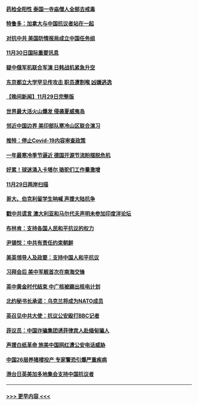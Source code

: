 #### [药检全阳性 泰国一寺庙僧人全部去戒毒](../pages/prog202/a103587172.md?t=11302101) 
#### [特鲁多：加拿大与中国抗议者站在一起](../pages/prog202/a103587169.md?t=11302101) 
#### [对抗中共 美国防情报局成立中国任务组](../pages/prog202/a103587163.md?t=11302101) 
#### [11月30日国际重要讯息](../pages/prog202/a103587181.md?t=11302101) 
#### [疑中俄军机联合军演 日韩战机紧急升空](../pages/prog202/a103587061.md?t=11302101) 
#### [东京都立大学罕见传攻击 职员遭割喉 凶嫌逃逸](../pages/prog202/a103587011.md?t=11302101) 
#### [【晚间新闻】11月29日完整版](../pages/prog202/a103586902.md?t=11302101) 
#### [世界最大活火山爆发 侵袭夏威夷岛](../pages/prog202/a103586924.md?t=11302101) 
#### [邻近中国边界 美印部队寒冷山区联合演习](../pages/prog202/a103586897.md?t=11302101) 
#### [推特：停止Covid-19内容审查政策](../pages/prog202/a103586680.md?t=11302101) 
#### [一年最寒冷季节逼近 德国开源节流盼摆脱危机](../pages/prog202/a103586845.md?t=11302101) 
#### [好累！球迷涌入卡塔尔 骆驼们工作量激增](../pages/prog202/a103586752.md?t=11302101) 
#### [11月29日两岸扫描](../pages/prog202/a103586740.md?t=11302101) 
#### [哥大、伯克利留学生呐喊 声援大陆抗争](../pages/prog202/a103586742.md?t=11302101) 
#### [戳中共谎言 澳大利亚和马尔代夫声明未参加印度洋论坛](../pages/prog202/a103586609.md?t=11302101) 
#### [布林肯：支持各国人民和平抗议的权力](../pages/prog202/a103586558.md?t=11302101) 
#### [尹锡悦：中共有责任约束朝鲜](../pages/prog202/a103586465.md?t=11302101) 
#### [美英领导人及政要：支持中国人和平抗议](../pages/prog202/a103586469.md?t=11302101) 
#### [习拜会后 美中军舰首次在南海交锋](../pages/prog202/a103586399.md?t=11302101) 
#### [英中黄金时代结束 中广核被踢出核电计划](../pages/prog202/a103586304.md?t=11302101) 
#### [北约秘书长承诺：乌克兰将成为NATO成员](../pages/prog202/a103586377.md?t=11302101) 
#### [英召见中共大使：抗议公安殴打BBC记者](../pages/prog202/a103586300.md?t=11302101) 
#### [菲议员：中国诈骗集团诱菲律宾人赴缅甸骗人](../pages/prog202/a103586285.md?t=11302101) 
#### [声援白纸革命 旅美中国网红遭公安电话威胁](../pages/prog202/a103586277.md?t=11302101) 
#### [中国26层养猪楼投产 专家警恐引爆严重疾病](../pages/prog202/a103586194.md?t=11302101) 
#### [港台日英美加多地集会支持中国抗议者](../pages/prog202/a103586188.md?t=11302101) 

----
#### [ >>> 更早内容 <<< ](../indexes/prog202-earlier.md)
